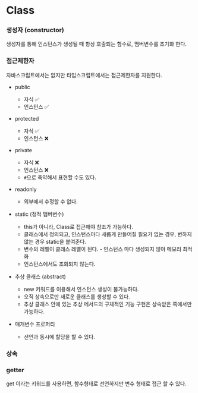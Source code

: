 # Class
### 생성자 (constructor)
생성자를 통해 인스턴스가 생성될 때 항상 호출되는 함수로, 맴버변수를 초기화 한다.

### 접근제한자
자바스크립트에서는 없지만 타입스크립트에서는 접근제한자를 지원한다. 
- public
  - 자식 ✅ 
  - 인스턴스 ✅
- protected
  - 자식 ✅
  - 인스턴스 ❌
- private
  - 자식 ❌
  - 인스턴스 ❌
  - `#`으로 축약해서 표현할 수도 있다. 
- readonly
  - 외부에서 수정할 수 없다.

- static (정적 맴버변수)
  - this가 아니라, Class로 접근해야 참조가 가능하다.
  - 클래스에서 정의되고, 인스턴스마다 새롭게 만들어질 필요가 없는 경우, 변하지 않는 경우 static을 붙여준다.
  - 변수의 레벨이 클래스 레벨이 된다. - 인스턴스 마다 생성되지 않아 메모리 최적화
  - 인스턴스에서도 조회되지 않는다. 
- 추상 클래스 (abstract)
  - new 키워드를 이용해서 인스턴스 생성이 불가능하다.
  - 오직 상속으로만 새로운 클래스를 생성할 수 있다.
  - 추상 클래스 안에 있는 추상 메서드의 구체적인 기능 구현은 상속받은 쪽에서만 가능하다.
- 매개변수 프로퍼티
  - 선언과 동시에 할당을 할 수 있다.

### 상속

### getter
get 이라는 키워드를 사용하면, 함수형태로 선언하지만 변수 형태로 접근 할 수 있다. 